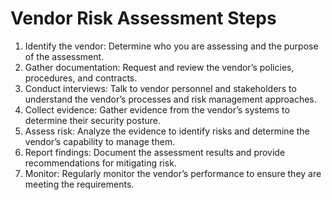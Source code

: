 # Vendor Risk Assessment Steps

1. Identify the vendor: Determine who you are assessing and the purpose of the assessment.
2. Gather documentation: Request and review the vendor’s policies, procedures, and contracts.
3. Conduct interviews: Talk to vendor personnel and stakeholders to understand the vendor’s processes and risk management approaches.
4. Collect evidence: Gather evidence from the vendor’s systems to determine their security posture.
5. Assess risk: Analyze the evidence to identify risks and determine the vendor’s capability to manage them.
6. Report findings: Document the assessment results and provide recommendations for mitigating risk.
7. Monitor: Regularly monitor the vendor’s performance to ensure they are meeting the requirements.
